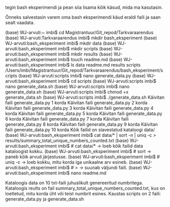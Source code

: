 tegin bash eksperimendi ja pean siia lisama kõik käsud, mida ma kasutasin. 

Õnneks salvestasin varem oma bash eksperimendi käud eraldi faili ja saan sealt vaadata.

(base) WJ-arvuti:~ imbi$ cd Magistrantuur/Git_repod/Tarkvaraarendus
(base) WJ-arvuti:Tarkvaraarendus imbi$ mkdir bash_eksperiment
(base) WJ-arvuti:bash_eksperiment imbi$ mkdir data
(base) WJ-arvuti:bash_eksperiment imbi$ mkdir scripts
(base) WJ-arvuti:bash_eksperiment imbi$ mkdir results
(base) WJ-arvuti:bash_eksperiment imbi$ touch readme.md
(base) WJ-arvuti:bash_eksperiment imbi$ ls
data		readme.md	results		scripts
/Users/imbi/Magistrantuur/Git_repod/Tarkvaraarendus/bash_eksperiment/scripts
(base) WJ-arvuti:scripts imbi$ nano generate_data.py
(base) WJ-arvuti:bash_eksperiment imbi$ cd scripts
(base) WJ-arvuti:scripts imbi$ nano generate_data.sh
(base) WJ-arvuti:scripts imbi$ nano generate_data.sh
(base) WJ-arvuti:scripts imbi$ chmod +x generate_data.sh
(base) WJ-arvuti:scripts imbi$ ./generate_data.sh
Käivitan faili generate_data.py 1 korda
Käivitan faili generate_data.py 2 korda
Käivitan faili generate_data.py 3 korda
Käivitan faili generate_data.py 4 korda
Käivitan faili generate_data.py 5 korda
Käivitan faili generate_data.py 6 korda
Käivitan faili generate_data.py 7 korda
Käivitan faili generate_data.py 8 korda
Käivitan faili generate_data.py 9 korda
Käivitan faili generate_data.py 10 korda
Kõik failid on slavestatud kataloogi data/
(base) WJ-arvuti:bash_eksperiment imbi$ cat data/* | sort -n | uniq -c > results/summary_total_unique_numbers_counted.txt
(base) WJ-arvuti:bash_eksperiment imbi$ # cat data/* → loeb kõik failid data kataloogist kokku.
(base) WJ-arvuti:bash_eksperiment imbi$ # sort → paneb kõik arvud järjestusse.
(base) WJ-arvuti:bash_eksperiment imbi$ # uniq -c → loeb kokku, mitu korda iga unikaalne arv esineb.
(base) WJ-arvuti:bash_eksperiment imbi$ # > → suunab väljundi faili.
(base) WJ-arvuti:bash_eksperiment imbi$ nano readme.md


Kataloogis data on 10 txt-faili juhuslikult genereeritud numbritega.
Kataloogis reults on fail summary_total_unique_numbers_counted.txt, kus on loetletud, 
mitu korda üht või teist numbrit esines.
Kaustas scripts on 2 faili: generate_data.py ja generate_data.sh
